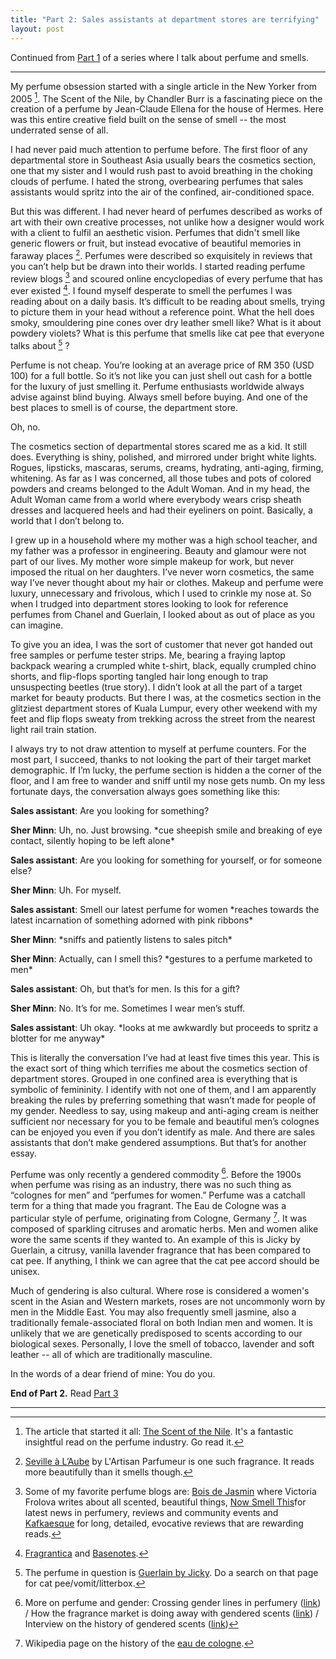 ```yaml
---
title: "Part 2: Sales assistants at department stores are terrifying"
layout: post
---
```


Continued from [Part 1](/2016/11/06/nail-polish-made-me-puke.html) of a series where I talk about perfume and smells.

---

My perfume obsession started with a single article in the New Yorker from 2005 [^1]. The Scent of the Nile, by Chandler Burr is a fascinating piece on the creation of a perfume by Jean-Claude Ellena for the house of Hermes. Here was this entire creative field built on the sense of smell -- the most underrated sense of all. 

I had never paid much attention to perfume before. The first floor of any departmental store in Southeast Asia usually bears the cosmetics section, one that my sister and I would rush past to avoid breathing in the choking clouds of perfume. I hated the strong, overbearing perfumes that sales assistants would spritz into the air of the confined, air-conditioned space.

But this was different. I had never heard of perfumes described as works of art with their own creative processes, not unlike how a designer would work with a client to fulfil an aesthetic vision. Perfumes that didn't smell like generic flowers or fruit, but instead evocative of beautiful memories in faraway places [^7]. Perfumes were described so exquisitely in reviews that you can’t help but be drawn into their worlds. I started reading perfume review blogs [^2] and scoured online encyclopedias of every perfume that has ever existed [^3]. I found myself desperate to smell the perfumes I was reading about on a daily basis. It’s difficult to be reading about smells, trying to picture them in your head without a reference point. What the hell does smoky, smouldering pine cones over dry leather smell like? What is it about powdery violets? What is this perfume that smells like cat pee that everyone talks about [^6] ?

Perfume is not cheap. You’re looking at an average price of RM 350 (USD 100) for a full bottle. So it’s not like you can just shell out cash for a bottle for the luxury of just smelling it. Perfume enthusiasts worldwide always advise against blind buying. Always smell before buying. And one of the best places to smell is of course, the department store. 

Oh, no.

The cosmetics section of departmental stores scared me as a kid. It still does. Everything is shiny, polished, and mirrored under bright white lights. Rogues, lipsticks, mascaras, serums, creams, hydrating, anti-aging, firming, whitening. As far as I was concerned, all those tubes and pots of colored powders and creams belonged to the Adult Woman. And in my head, the Adult Woman came from a world where everybody wears crisp sheath dresses and lacquered heels and had their eyeliners on point. Basically, a world that I don’t belong to.

I grew up in a household where my mother was a high school teacher, and my father was a professor in engineering. Beauty and glamour were not part of our lives. My mother wore simple makeup for work, but never imposed the ritual on her daughters. I’ve never worn cosmetics, the same way I’ve never thought about my hair or clothes. Makeup and perfume were luxury, unnecessary and frivolous, which I used to crinkle my nose at. So when I trudged into department stores looking to look for reference perfumes from Chanel and Guerlain, I looked about as out of place as you can imagine.

To give you an idea, I was the sort of customer that never got handed out free samples or perfume tester strips.  Me, bearing a fraying laptop backpack wearing a crumpled white t-shirt, black, equally crumpled chino shorts, and flip-flops sporting tangled hair long enough to trap unsuspecting beetles (true story). I didn’t look at all the part of a target market for beauty products. But there I was, at the cosmetics section in the glitziest department stores of Kuala Lumpur, every other weekend with my feet and flip flops sweaty from trekking across the street from the nearest light rail train station.

I always try to not draw attention to myself at perfume counters. For the most part, I succeed, thanks to not looking the part of their target market demographic. If I’m lucky, the perfume section is hidden a the corner of the floor, and I am free to wander and sniff until my nose gets numb. On my less fortunate days, the conversation always goes something like this:

<div class='indented'>
  <p>
    <strong>Sales assistant</strong>: Are you looking for something?
  </p>
  <p>
    <strong>Sher Minn</strong>: Uh, no. Just browsing. *cue sheepish smile and breaking of eye contact, silently hoping to be left alone*
  </p>

  <p>
    <strong>Sales assistant</strong>: Are you looking for something for yourself, or for someone else?
  </p>

  <p>
    <strong>Sher Minn</strong>: Uh. For myself.
  </p>

  <p>
    <strong>Sales assistant</strong>: Smell our latest perfume for women *reaches towards the latest incarnation of something adorned with pink ribbons*
  </p>

  <p>
    <strong>Sher Minn</strong>: *sniffs and patiently listens to sales pitch*
  </p>

  <p>
    <strong>Sher Minn</strong>: Actually, can I smell this? *gestures to a perfume marketed to men*
  </p>

  <p>
    <strong>Sales assistant</strong>: Oh, but that’s for men. Is this for a gift?
  </p>

  <p>
    <strong>Sher Minn</strong>: No. It’s for me. Sometimes I wear men’s stuff.
  </p>

  <p>
  <strong>Sales assistant</strong>: Uh okay. *looks at me awkwardly but proceeds to spritz a blotter for me anyway*
  </p>
</div>

This is literally the conversation I’ve had at least five times this year. This is the exact sort of thing which terrifies me about the cosmetics section of department stores. Grouped in one confined area is everything that is symbolic of femininity. I identify with not one of them, and I am apparently breaking the rules by preferring something that wasn’t made for people of my gender. Needless to say, using makeup and anti-aging cream is neither sufficient nor necessary for you to be female and beautiful men’s colognes can be enjoyed you even if you don’t identify as male. And there are sales assistants that don’t make gendered assumptions. But that’s for another essay.

Perfume was only recently a gendered commodity [^5]. Before the 1900s when perfume was rising as an industry, there was no such thing as “colognes for men” and “perfumes for women.” Perfume was a catchall term for a thing that made you fragrant. The Eau de Cologne was a particular style of perfume, originating from Cologne, Germany [^4]. It was composed of sparkling citruses and aromatic herbs. Men and women alike wore the same scents if they wanted to. An example of this is Jicky by Guerlain, a citrusy, vanilla lavender fragrance that has been compared to cat pee. If anything, I think we can agree that the cat pee accord should be unisex.

Much of gendering is also cultural. Where rose is considered a women's scent in the Asian and Western markets, roses are not uncommonly worn by men in the Middle East. You may also frequently smell jasmine, also a traditionally female-associated floral on both Indian men and women. It is unlikely that we are genetically predisposed to scents according to our biological sexes. Personally, I love the smell of tobacco, lavender and soft leather -- all of which are traditionally masculine.

In the words of a dear friend of mine: You do you. 

__End of Part 2.__ Read [Part 3](/2016/11/13/short-lived-first-love.html)

---

[^1]: The article that started it all: [The Scent of the Nile](http://www.newyorker.com/magazine/2005/03/14/the-scent-of-the-nile). It's a fantastic insightful read on the perfume industry. Go read it.

[^2]: Some of my favorite perfume blogs are: [Bois de Jasmin](http://boisdejasmin.com/) where Victoria Frolova writes about all scented, beautiful things, [Now Smell This](http://www.nstperfume.com/)for latest news in perfumery, reviews and community events and [Kafkaesque](http://www.kafkaesqueblog.com/) for long, detailed, evocative reviews that are rewarding reads.

[^3]: [Fragrantica](http://fragrantica.com) and [Basenotes](http://basenotes.net).

[^4]: Wikipedia page on the history of the [eau de cologne](https://www.wikiwand.com/en/Eau_de_Cologne).

[^5]: More on perfume and gender: Crossing gender lines in perfumery ([link](http://boisdejasmin.com/2012/02/running-with-the-boys-adventures-at-the-fragrance-counter.html)) / How the fragrance market is doing away with gendered scents ([link](http://luxurysociety.com/en/articles/2016/02/scent-beyond-sex-how-luxury-fragrance-marketing-is-changing/)) / Interview on the history of gendered scents ([link](http://boisdejasmin.com/2005/10/perfume_and_gen.html))

[^6]: The perfume in question is [Guerlain by Jicky](http://www.fragrantica.com/perfume/Guerlain/Jicky-103.html). Do a search on that page for cat pee/vomit/litterbox.

[^7]: [Seville à L’Aube](http://www.fragrantica.com/perfume/L-Artisan-Parfumeur/Seville-a-l-Aube-14639.html) by L'Artisan Parfumeur is one such fragrance. It reads more beautifully than it smells though.
